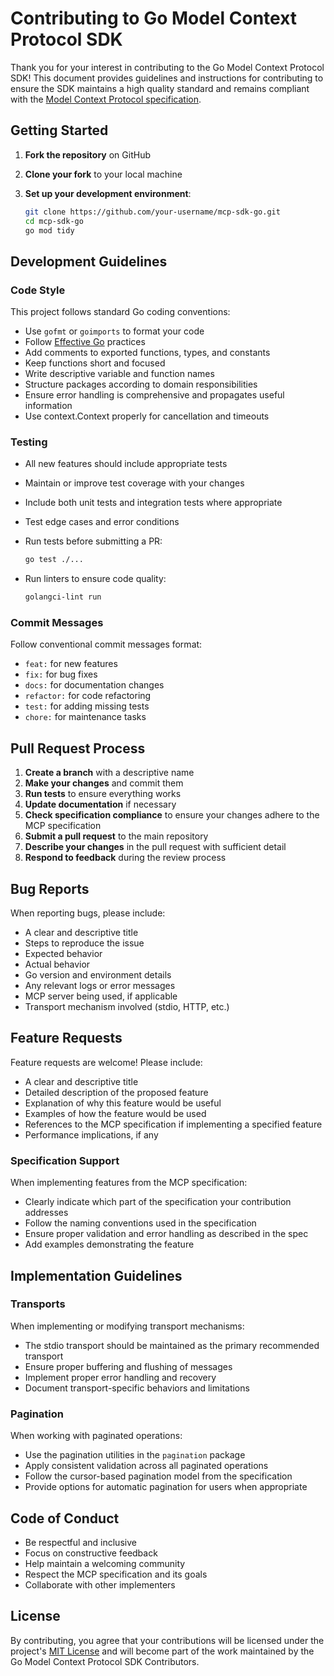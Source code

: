 # Contributing to Go Model Context Protocol SDK

Thank you for your interest in contributing to the Go Model Context Protocol SDK! This document provides guidelines and instructions for contributing to ensure the SDK maintains a high quality standard and remains compliant with the [Model Context Protocol specification](https://modelcontextprotocol.io/).

## Getting Started

1. **Fork the repository** on GitHub
2. **Clone your fork** to your local machine
3. **Set up your development environment**:

   ```bash
   git clone https://github.com/your-username/mcp-sdk-go.git
   cd mcp-sdk-go
   go mod tidy
   ```

## Development Guidelines

### Code Style

This project follows standard Go coding conventions:

- Use `gofmt` or `goimports` to format your code
- Follow [Effective Go](https://golang.org/doc/effective_go) practices
- Add comments to exported functions, types, and constants
- Keep functions short and focused
- Write descriptive variable and function names
- Structure packages according to domain responsibilities
- Ensure error handling is comprehensive and propagates useful information
- Use context.Context properly for cancellation and timeouts

### Testing

- All new features should include appropriate tests
- Maintain or improve test coverage with your changes
- Include both unit tests and integration tests where appropriate
- Test edge cases and error conditions
- Run tests before submitting a PR:

  ```bash
  go test ./...
  ```

- Run linters to ensure code quality:

  ```bash
  golangci-lint run
  ```

### Commit Messages

Follow conventional commit messages format:

- `feat:` for new features
- `fix:` for bug fixes
- `docs:` for documentation changes
- `refactor:` for code refactoring
- `test:` for adding missing tests
- `chore:` for maintenance tasks

## Pull Request Process

1. **Create a branch** with a descriptive name
2. **Make your changes** and commit them
3. **Run tests** to ensure everything works
4. **Update documentation** if necessary
5. **Check specification compliance** to ensure your changes adhere to the MCP specification
6. **Submit a pull request** to the main repository
7. **Describe your changes** in the pull request with sufficient detail
8. **Respond to feedback** during the review process

## Bug Reports

When reporting bugs, please include:

- A clear and descriptive title
- Steps to reproduce the issue
- Expected behavior
- Actual behavior
- Go version and environment details
- Any relevant logs or error messages
- MCP server being used, if applicable
- Transport mechanism involved (stdio, HTTP, etc.)

## Feature Requests

Feature requests are welcome! Please include:

- A clear and descriptive title
- Detailed description of the proposed feature
- Explanation of why this feature would be useful
- Examples of how the feature would be used
- References to the MCP specification if implementing a specified feature
- Performance implications, if any

### Specification Support

When implementing features from the MCP specification:

- Clearly indicate which part of the specification your contribution addresses
- Follow the naming conventions used in the specification
- Ensure proper validation and error handling as described in the spec
- Add examples demonstrating the feature

## Implementation Guidelines

### Transports

When implementing or modifying transport mechanisms:

- The stdio transport should be maintained as the primary recommended transport
- Ensure proper buffering and flushing of messages
- Implement proper error handling and recovery
- Document transport-specific behaviors and limitations

### Pagination

When working with paginated operations:

- Use the pagination utilities in the `pagination` package
- Apply consistent validation across all paginated operations
- Follow the cursor-based pagination model from the specification
- Provide options for automatic pagination for users when appropriate

## Code of Conduct

- Be respectful and inclusive
- Focus on constructive feedback
- Help maintain a welcoming community
- Respect the MCP specification and its goals
- Collaborate with other implementers

## License

By contributing, you agree that your contributions will be licensed under the project's [MIT License](LICENSE) and will become part of the work maintained by the Go Model Context Protocol SDK Contributors.

